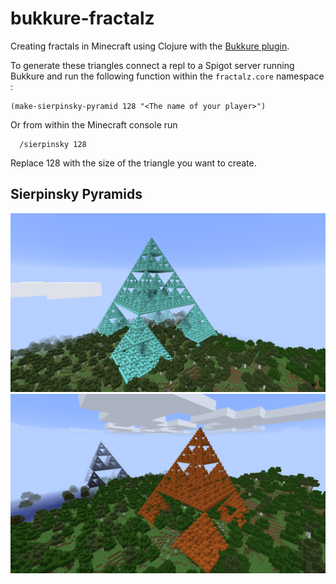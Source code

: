 # bukkure-fractalz
Creating fractals in Minecraft using Clojure with the [Bukkure plugin](https://github.com/SevereOverfl0w/bukkure).

To generate these triangles connect a repl to a Spigot server running Bukkure and run the following function within the `fractalz.core` namespace :

```
(make-sierpinsky-pyramid 128 "<The name of your player>")
```

Or from within the Minecraft console run

```
  /sierpinsky 128
```

Replace 128 with the size of the triangle you want to create.


## Sierpinsky Pyramids

![sierpinsky pyramid](./shot2.png)
![sierpinsky pyramid](./shot1.png)
